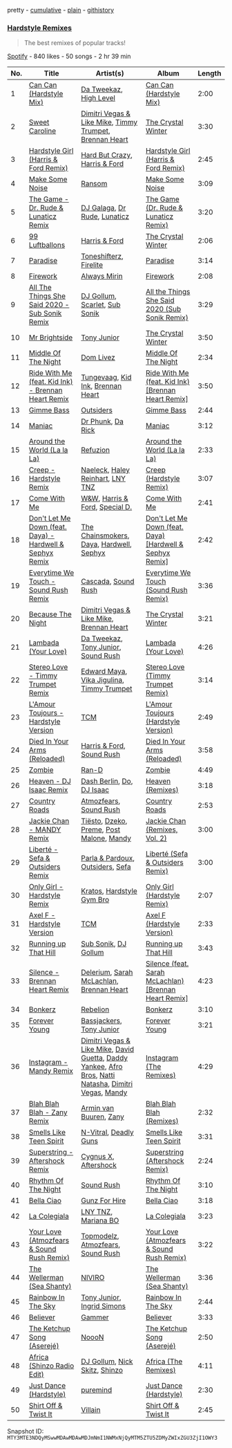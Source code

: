 pretty - [cumulative](/playlists/cumulative/37i9dQZF1DWWz3YvZd9NIz.md) - [plain](/playlists/plain/37i9dQZF1DWWz3YvZd9NIz) - [githistory](https://github.githistory.xyz/mackorone/spotify-playlist-archive/blob/main/playlists/plain/37i9dQZF1DWWz3YvZd9NIz)

### [Hardstyle Remixes](https://open.spotify.com/playlist/37i9dQZF1DWWz3YvZd9NIz)

> The best remixes of popular tracks!

[Spotify](https://open.spotify.com/user/spotify) - 840 likes - 50 songs - 2 hr 39 min

| No. | Title | Artist(s) | Album | Length |
|---|---|---|---|---|
| 1 | [Can Can \(Hardstyle Mix\)](https://open.spotify.com/track/1qXFfxYo6lyVk8Cgeuyuu2) | [Da Tweekaz](https://open.spotify.com/artist/6UOk7DmvqlzWmo6gjhZvn6), [High Level](https://open.spotify.com/artist/4KvRH69whFDlnlkk39c1Hh) | [Can Can \(Hardstyle Mix\)](https://open.spotify.com/album/7c9YtdfJjz6pCQWrrWb8Gn) | 2:00 |
| 2 | [Sweet Caroline](https://open.spotify.com/track/4x2onqROU58WR516xPqqWO) | [Dimitri Vegas & Like Mike](https://open.spotify.com/artist/73jBynjsVtofjRpdpRAJGk), [Timmy Trumpet](https://open.spotify.com/artist/0CbeG1224FS58EUx4tPevZ), [Brennan Heart](https://open.spotify.com/artist/5QySqc6yAFDx9m7fedFZmC) | [The Crystal Winter](https://open.spotify.com/album/6RKwh1MPxsUNALmCeLTVwj) | 3:30 |
| 3 | [Hardstyle Girl \(Harris & Ford Remix\)](https://open.spotify.com/track/4SNTRZEd437z47y4mL9vKi) | [Hard But Crazy](https://open.spotify.com/artist/1HKYpNnQsIvmReFNvFxdin), [Harris & Ford](https://open.spotify.com/artist/4FDj6mh458K7m9Txwyj2rt) | [Hardstyle Girl \(Harris & Ford Remix\)](https://open.spotify.com/album/6I2xwqoSru4cd1YYV3LU3L) | 2:45 |
| 4 | [Make Some Noise](https://open.spotify.com/track/4IS0ROMGe8EmlKRaIfxsOm) | [Ransom](https://open.spotify.com/artist/1kpnFAPpACdKIiuaatgBah) | [Make Some Noise](https://open.spotify.com/album/4c1QAsOQnZBVFuthKRbkN3) | 3:09 |
| 5 | [The Game \- Dr\. Rude & Lunaticz Remix](https://open.spotify.com/track/6r7Hg5QxLkKTHkbeeHyrAj) | [DJ Galaga](https://open.spotify.com/artist/6QPnWIQnzQvsTMAaOJe3EZ), [Dr Rude](https://open.spotify.com/artist/5akubyqg9eYtnCtDEeJz2s), [Lunaticz](https://open.spotify.com/artist/4bsUfMLOoqUmRHf4qbOTIn) | [The Game \(Dr\. Rude & Lunaticz Remix\)](https://open.spotify.com/album/4GUyNITr968UDhrJo6IpzG) | 3:20 |
| 6 | [99 Luftballons](https://open.spotify.com/track/4ho9gnuAVb97Q0TKFDSaiO) | [Harris & Ford](https://open.spotify.com/artist/4FDj6mh458K7m9Txwyj2rt) | [The Crystal Winter](https://open.spotify.com/album/6RKwh1MPxsUNALmCeLTVwj) | 2:06 |
| 7 | [Paradise](https://open.spotify.com/track/3fdK0eZWK2iNOdigAxvDGr) | [Toneshifterz](https://open.spotify.com/artist/4LBa6kTLaQHiONCfTfTaXV), [Firelite](https://open.spotify.com/artist/7FTQICqfx93tZdwZJb3wt2) | [Paradise](https://open.spotify.com/album/65ZzjaYCQC51PxGo0anzme) | 3:14 |
| 8 | [Firework](https://open.spotify.com/track/1U4Mw7gjMfM4GZh9mYgw16) | [Always Mirin](https://open.spotify.com/artist/1bHV3u8ZUs2J2XNYxpvF8y) | [Firework](https://open.spotify.com/album/4Li0uK6UYj8neSzhAD6N0w) | 2:08 |
| 9 | [All The Things She Said 2020 \- Sub Sonik Remix](https://open.spotify.com/track/5w7TpgrPzWAEuAg0PSQukj) | [DJ Gollum](https://open.spotify.com/artist/1wNmJCRRNn8WpJrRSTKKqT), [Scarlet](https://open.spotify.com/artist/59APLaxReprkLuj2JBO0YD), [Sub Sonik](https://open.spotify.com/artist/4FApejrnKXgmvrVmBMRO2l) | [All the Things She Said 2020 \(Sub Sonik Remix\)](https://open.spotify.com/album/3jq4Nwfz3kIAK1N2bfbRnz) | 3:29 |
| 10 | [Mr Brightside](https://open.spotify.com/track/72Tlquzl5q2vsqArGnRQEp) | [Tony Junior](https://open.spotify.com/artist/17esEoE9uEHFKuzkar2UL0) | [The Crystal Winter](https://open.spotify.com/album/6RKwh1MPxsUNALmCeLTVwj) | 3:50 |
| 11 | [Middle Of The Night](https://open.spotify.com/track/6xUlEWtTKrkyxUxO7nPVYq) | [Dom Livez](https://open.spotify.com/artist/1ON8OYB3qf2Yafnqt1ZStP) | [Middle Of The Night](https://open.spotify.com/album/2poXFyU38a94TRDrzL7jgx) | 2:34 |
| 12 | [Ride With Me \(feat\. Kid Ink\) \- Brennan Heart Remix](https://open.spotify.com/track/74CkeJ0vYYTdQImnaLy759) | [Tungevaag](https://open.spotify.com/artist/49CE2ffZ6Z3zeYSDauSKck), [Kid Ink](https://open.spotify.com/artist/6KZDXtSj0SzGOV705nNeh3), [Brennan Heart](https://open.spotify.com/artist/5QySqc6yAFDx9m7fedFZmC) | [Ride With Me \(feat\. Kid Ink\) \[Brennan Heart Remix\]](https://open.spotify.com/album/6AiFDQJbdWwKrZ4IMimBgE) | 3:50 |
| 13 | [Gimme Bass](https://open.spotify.com/track/29mAlA42YLtpgMDWBmKb17) | [Outsiders](https://open.spotify.com/artist/0aKXalHKVzkLJ6aeUY3HMf) | [Gimme Bass](https://open.spotify.com/album/4tGntCkV48pCNwIlKAMays) | 2:44 |
| 14 | [Maniac](https://open.spotify.com/track/5TQZ9gl4c5WLP5RWx6kkr6) | [Dr Phunk](https://open.spotify.com/artist/1naX4fxuRaDFlj9tGfIUZk), [Da Rick](https://open.spotify.com/artist/7H7x1AnDoiPSwiEOXZP6Ls) | [Maniac](https://open.spotify.com/album/39IKOXzpy4tr6KwcVTsIOD) | 3:12 |
| 15 | [Around the World \(La la La\)](https://open.spotify.com/track/1WF4RTvSeDTOQBD9epYwEi) | [Refuzion](https://open.spotify.com/artist/1BpCQRsYuiRg1TXKR2SQe1) | [Around the World \(La la La\)](https://open.spotify.com/album/6ZMEtCubtaVQp5q458xbgj) | 2:33 |
| 16 | [Creep \- Hardstyle Remix](https://open.spotify.com/track/3VwxvFdVh7i0NdroGxP3oz) | [Naeleck](https://open.spotify.com/artist/2DYDFBqoaBP2i9XrTGpOgF), [Haley Reinhart](https://open.spotify.com/artist/5cKlE8f6b26h61Ml7m052Q), [LNY TNZ](https://open.spotify.com/artist/1x0ScxgiyFRQDKT4VwcLHa) | [Creep \(Hardstyle Remix\)](https://open.spotify.com/album/0Qi2ncqZObbbkOlAt8MI92) | 3:07 |
| 17 | [Come With Me](https://open.spotify.com/track/1uIBzJWcxbUSMX4OFi7XwQ) | [W&W](https://open.spotify.com/artist/2rTo8KIkBTFjQS7VvaKYQ4), [Harris & Ford](https://open.spotify.com/artist/4FDj6mh458K7m9Txwyj2rt), [Special D.](https://open.spotify.com/artist/4EViwTsUibZWyo1K5EgrJt) | [Come With Me](https://open.spotify.com/album/1j0xzvGGOhTM4sxZ22IzDT) | 2:41 |
| 18 | [Don't Let Me Down \(feat\. Daya\) \- Hardwell & Sephyx Remix](https://open.spotify.com/track/1JI70l1lE5IF2tgJm5TnMD) | [The Chainsmokers](https://open.spotify.com/artist/69GGBxA162lTqCwzJG5jLp), [Daya](https://open.spotify.com/artist/6Dd3NScHWwnW6obMFbl1BH), [Hardwell](https://open.spotify.com/artist/6BrvowZBreEkXzJQMpL174), [Sephyx](https://open.spotify.com/artist/7MXzeG7zoG8pKpqKCOqcZL) | [Don't Let Me Down \(feat\. Daya\) \[Hardwell & Sephyx Remix\]](https://open.spotify.com/album/3oS6pMqcIiHaq3B47mDop5) | 2:42 |
| 19 | [Everytime We Touch \- Sound Rush Remix](https://open.spotify.com/track/6HRQ2TCrIFhZpIdI9DyhEh) | [Cascada](https://open.spotify.com/artist/0N0d3kjwdY2h7UVuTdJGfp), [Sound Rush](https://open.spotify.com/artist/7IFPeV5Ew63S7Hid0AjNgK) | [Everytime We Touch \(Sound Rush Remix\)](https://open.spotify.com/album/48WmVfUVF8jCBCqFXB7Rkj) | 3:36 |
| 20 | [Because The Night](https://open.spotify.com/track/6T4pigGxYcBBOi6q4pdTDl) | [Dimitri Vegas & Like Mike](https://open.spotify.com/artist/73jBynjsVtofjRpdpRAJGk), [Brennan Heart](https://open.spotify.com/artist/5QySqc6yAFDx9m7fedFZmC) | [The Crystal Winter](https://open.spotify.com/album/6RKwh1MPxsUNALmCeLTVwj) | 3:21 |
| 21 | [Lambada \(Your Love\)](https://open.spotify.com/track/2oefmctoiEMHs6Cf6PmoHj) | [Da Tweekaz](https://open.spotify.com/artist/6UOk7DmvqlzWmo6gjhZvn6), [Tony Junior](https://open.spotify.com/artist/17esEoE9uEHFKuzkar2UL0), [Sound Rush](https://open.spotify.com/artist/7IFPeV5Ew63S7Hid0AjNgK) | [Lambada \(Your Love\)](https://open.spotify.com/album/0WgTsrXmzSihOCRoRS5Bn6) | 4:26 |
| 22 | [Stereo Love \- Timmy Trumpet Remix](https://open.spotify.com/track/5dBvUkplYBBBb3sJ2VORQy) | [Edward Maya](https://open.spotify.com/artist/6XwwFnewNgWp81MYMK8zLq), [Vika Jigulina](https://open.spotify.com/artist/34dZRjYum6vVBGslgYaBtB), [Timmy Trumpet](https://open.spotify.com/artist/0CbeG1224FS58EUx4tPevZ) | [Stereo Love \(Timmy Trumpet Remix\)](https://open.spotify.com/album/55h8R7IM7uL5IvHYoWDpKo) | 3:14 |
| 23 | [L'Amour Toujours \- Hardstyle Version](https://open.spotify.com/track/4LR1jodAjwy93mUG447kvD) | [TCM](https://open.spotify.com/artist/26JDxOz4FrVBX1AquFCzdp) | [L'Amour Toujours \(Hardstyle Version\)](https://open.spotify.com/album/2SbmElQVDhXV9Y6vXmi5g5) | 2:49 |
| 24 | [Died In Your Arms \(Reloaded\)](https://open.spotify.com/track/4fc381V6V17JS7RqXH2E7M) | [Harris & Ford](https://open.spotify.com/artist/4FDj6mh458K7m9Txwyj2rt), [Sound Rush](https://open.spotify.com/artist/7IFPeV5Ew63S7Hid0AjNgK) | [Died In Your Arms \(Reloaded\)](https://open.spotify.com/album/3LPz0XaYhxXM3NoqwFQEko) | 3:58 |
| 25 | [Zombie](https://open.spotify.com/track/1TwbzKMxFBExaDEUWqQ832) | [Ran\-D](https://open.spotify.com/artist/7IeovKzVkfcG9mIJGNzTcT) | [Zombie](https://open.spotify.com/album/2QIID9JrUSTyJpaMFaZYuH) | 4:49 |
| 26 | [Heaven \- DJ Isaac Remix](https://open.spotify.com/track/6If6tXpbwYs5zBop1AqfwG) | [Dash Berlin](https://open.spotify.com/artist/1xT5p0VBpnZDrvVSjX9sri), [Do](https://open.spotify.com/artist/7sQECgfT3RtfL0RZWK63Wg), [DJ Isaac](https://open.spotify.com/artist/2FmgW6Jee0JQKtb6EnBWCq) | [Heaven \(Remixes\)](https://open.spotify.com/album/7FamurxHc0oaPYDoQ6F3jF) | 3:18 |
| 27 | [Country Roads](https://open.spotify.com/track/6wwAp1Cmkcwc7tlrP9U2X9) | [Atmozfears](https://open.spotify.com/artist/0MBGxwmCdXdO26ojaNcT64), [Sound Rush](https://open.spotify.com/artist/7IFPeV5Ew63S7Hid0AjNgK) | [Country Roads](https://open.spotify.com/album/5oZGGyO9tPtYKOkLi2rxkf) | 2:53 |
| 28 | [Jackie Chan \- MANDY Remix](https://open.spotify.com/track/0NtJLfcKJcZpGrguDWCuga) | [Tiësto](https://open.spotify.com/artist/2o5jDhtHVPhrJdv3cEQ99Z), [Dzeko](https://open.spotify.com/artist/5vQfv3s2Z2SRdPZKr82ABw), [Preme](https://open.spotify.com/artist/0bdJZl7TDeiymDYzMJnVh2), [Post Malone](https://open.spotify.com/artist/246dkjvS1zLTtiykXe5h60), [Mandy](https://open.spotify.com/artist/59VlEky6rgwrcluurlvspE) | [Jackie Chan \(Remixes, Vol\. 2\)](https://open.spotify.com/album/2LfHj3QvCGowIeeSYWXLuA) | 3:00 |
| 29 | [Liberté \- Sefa & Outsiders Remix](https://open.spotify.com/track/3oNDynp3Y6F9NvCMqvoxYI) | [Parla & Pardoux](https://open.spotify.com/artist/3qt7yUEE6loq4FEGM7aw3M), [Outsiders](https://open.spotify.com/artist/0aKXalHKVzkLJ6aeUY3HMf), [Sefa](https://open.spotify.com/artist/0caJEGgVuXuSHhhrMCmlkI) | [Liberté \(Sefa & Outsiders Remix\)](https://open.spotify.com/album/3p7eNUcZSoiMT4XPYr4doO) | 3:00 |
| 30 | [Only Girl \- Hardstyle Remix](https://open.spotify.com/track/1Yoxdq3J7CxsaLPAynnZde) | [Kratos](https://open.spotify.com/artist/71qT5j7wRWsMuqvcNmQ7mN), [Hardstyle Gym Bro](https://open.spotify.com/artist/2uaMkR476GI5XRCrHEZ32G) | [Only Girl \(Hardstyle Remix\)](https://open.spotify.com/album/4ycaH6mCx8CPIY3xXxjYi9) | 2:07 |
| 31 | [Axel F \- Hardstyle Version](https://open.spotify.com/track/1C1LUNAqsWNFPCO72KGZNp) | [TCM](https://open.spotify.com/artist/26JDxOz4FrVBX1AquFCzdp) | [Axel F \(Hardstyle Version\)](https://open.spotify.com/album/3s0sRHXF2NM37B2bs236qG) | 2:33 |
| 32 | [Running up That Hill](https://open.spotify.com/track/05kWHB3BEfFsP4ti1x6IWY) | [Sub Sonik](https://open.spotify.com/artist/4FApejrnKXgmvrVmBMRO2l), [DJ Gollum](https://open.spotify.com/artist/1wNmJCRRNn8WpJrRSTKKqT) | [Running up That Hill](https://open.spotify.com/album/3fXQstkVbMjTGkRPnfawhS) | 3:43 |
| 33 | [Silence \- Brennan Heart Remix](https://open.spotify.com/track/0cfxGRaCEFKwz66bURIYz5) | [Delerium](https://open.spotify.com/artist/0IUq1plF3ON4Fboj1bE6kN), [Sarah McLachlan](https://open.spotify.com/artist/4NgNsOXSwIzXlUIJcpnNUp), [Brennan Heart](https://open.spotify.com/artist/5QySqc6yAFDx9m7fedFZmC) | [Silence \(feat\. Sarah McLachlan\) \[Brennan Heart Remix\]](https://open.spotify.com/album/3hlMZy5Z5qZnMCzDkIc0Lr) | 4:23 |
| 34 | [Bonkerz](https://open.spotify.com/track/0FaG2Hc9LSFsuChAC0ZZcM) | [Rebelion](https://open.spotify.com/artist/5JcSyYpBdqCmjJyVlKh7Yg) | [Bonkerz](https://open.spotify.com/album/5cLA1oOx6ltXJUivbd8Ybs) | 3:10 |
| 35 | [Forever Young](https://open.spotify.com/track/6mbT6kXc8kN2mC1PaM4wKv) | [Bassjackers](https://open.spotify.com/artist/6xQvQwZQQuq9R3TdPNbcR8), [Tony Junior](https://open.spotify.com/artist/17esEoE9uEHFKuzkar2UL0) | [Forever Young](https://open.spotify.com/album/64HbV2QY0xeUBhVRBd6Yhu) | 3:21 |
| 36 | [Instagram \- Mandy Remix](https://open.spotify.com/track/3p69LocgURIn0HniU4SbQy) | [Dimitri Vegas & Like Mike](https://open.spotify.com/artist/73jBynjsVtofjRpdpRAJGk), [David Guetta](https://open.spotify.com/artist/1Cs0zKBU1kc0i8ypK3B9ai), [Daddy Yankee](https://open.spotify.com/artist/4VMYDCV2IEDYJArk749S6m), [Afro Bros](https://open.spotify.com/artist/3wtMPMvPtiFylbnNXF6CAj), [Natti Natasha](https://open.spotify.com/artist/1GDbiv3spRmZ1XdM1jQbT7), [Dimitri Vegas](https://open.spotify.com/artist/2HkAI0YrEcgoR8QdaURqhO), [Mandy](https://open.spotify.com/artist/59VlEky6rgwrcluurlvspE) | [Instagram \(The Remixes\)](https://open.spotify.com/album/154K5houWcuFT0xqGKEMC1) | 4:29 |
| 37 | [Blah Blah Blah \- Zany Remix](https://open.spotify.com/track/6Q9tqkD827DTEsAySwW0og) | [Armin van Buuren](https://open.spotify.com/artist/0SfsnGyD8FpIN4U4WCkBZ5), [Zany](https://open.spotify.com/artist/5lHeHJPYUJdDBXIApseBwO) | [Blah Blah Blah \(Remixes\)](https://open.spotify.com/album/2JMGLki9XYrFTCJEBM6VoG) | 2:32 |
| 38 | [Smells Like Teen Spirit](https://open.spotify.com/track/02uaLJya6U259ljPjJDvS3) | [N\-Vitral](https://open.spotify.com/artist/5yirHkilaq4YSjO9BY6oy3), [Deadly Guns](https://open.spotify.com/artist/1RsU9zuGACUb1NGShiFpcP) | [Smells Like Teen Spirit](https://open.spotify.com/album/2KvMTlgk0LrWqgtqQAcMvS) | 3:31 |
| 39 | [Superstring \- Aftershock Remix](https://open.spotify.com/track/7qyFlRMfN3B1eUXzKoVRw2) | [Cygnus X](https://open.spotify.com/artist/2D507sfeGL9YBBsF5P2XcG), [Aftershock](https://open.spotify.com/artist/6KlY7jizsLWQcXR1F2Sn9j) | [Superstring \(Aftershock Remix\)](https://open.spotify.com/album/11wftEXsKjwB4ghjI5x15Y) | 2:24 |
| 40 | [Rhythm Of The Night](https://open.spotify.com/track/73Ql5vsFSuj7NfzTv3L0Td) | [Sound Rush](https://open.spotify.com/artist/7IFPeV5Ew63S7Hid0AjNgK) | [Rhythm Of The Night](https://open.spotify.com/album/7MHiccnSuOR4ofCDOrFfTE) | 3:10 |
| 41 | [Bella Ciao](https://open.spotify.com/track/0aSdsoufzNzGKFkRTkBYzM) | [Gunz For Hire](https://open.spotify.com/artist/0WbAxASsYdodSlqwserDAW) | [Bella Ciao](https://open.spotify.com/album/1l2IEJRSiiM8dyo9bzMYDY) | 3:18 |
| 42 | [La Colegiala](https://open.spotify.com/track/2cyxZcDi7HB48T8mYZViLv) | [LNY TNZ](https://open.spotify.com/artist/1x0ScxgiyFRQDKT4VwcLHa), [Mariana BO](https://open.spotify.com/artist/2cFzYhiHqYS7o8ZIM9WD22) | [La Colegiala](https://open.spotify.com/album/5St2aiydKvThR9AR0fHSpO) | 3:23 |
| 43 | [Your Love \(Atmozfears & Sound Rush Remix\)](https://open.spotify.com/track/0drhA9z3U2NUoF3dM4WeQT) | [Topmodelz](https://open.spotify.com/artist/4SgbqL3dLr5BfCvBBBUucP), [Atmozfears](https://open.spotify.com/artist/0MBGxwmCdXdO26ojaNcT64), [Sound Rush](https://open.spotify.com/artist/7IFPeV5Ew63S7Hid0AjNgK) | [Your Love \(Atmozfears & Sound Rush Remix\)](https://open.spotify.com/album/2J1RBk0GRZbCekoI1E0fO4) | 3:22 |
| 44 | [The Wellerman \(Sea Shanty\)](https://open.spotify.com/track/2TS8X1CY0G0sThZ80PupZ5) | [NIVIRO](https://open.spotify.com/artist/2nsCjA4fEasmnlOK0wXU7T) | [The Wellerman \(Sea Shanty\)](https://open.spotify.com/album/1c5f9Qa41aKzuko7bNsxJW) | 3:36 |
| 45 | [Rainbow In The Sky](https://open.spotify.com/track/0clMW4mz5QaPXURDwkmKJA) | [Tony Junior](https://open.spotify.com/artist/17esEoE9uEHFKuzkar2UL0), [Ingrid Simons](https://open.spotify.com/artist/5nMlO8ar6S3oqX1ncLombX) | [Rainbow In The Sky](https://open.spotify.com/album/53SIt0wrmoBP4wCBGciGQ7) | 2:44 |
| 46 | [Believer](https://open.spotify.com/track/1P1s5YNLlNuCoDHzCMYRAm) | [Gammer](https://open.spotify.com/artist/5nd7jnne7zbsV2J5jBKNOY) | [Believer](https://open.spotify.com/album/5mMboiKqmM2zFrAjX65pRv) | 3:33 |
| 47 | [The Ketchup Song \(Aserejé\)](https://open.spotify.com/track/4OlxnyDUxqxD8s5nLspmz3) | [NoooN](https://open.spotify.com/artist/3umQMLxFY9kEIal14xie8X) | [The Ketchup Song \(Aserejé\)](https://open.spotify.com/album/5IqL7tTITGxUmCpIVxa1eZ) | 2:50 |
| 48 | [Africa \(Shinzo Radio Edit\)](https://open.spotify.com/track/3Gnyu3henEnnYl6LeUt2Dj) | [DJ Gollum](https://open.spotify.com/artist/1wNmJCRRNn8WpJrRSTKKqT), [Nick Skitz](https://open.spotify.com/artist/0b56YzqAu22jh2CDUYvbbx), [Shinzo](https://open.spotify.com/artist/0Cl1Gi1A6irb7VDzJOxIgv) | [Africa \(The Remixes\)](https://open.spotify.com/album/339hhBU7RbxyYhXVfXBagi) | 4:11 |
| 49 | [Just Dance \(Hardstyle\)](https://open.spotify.com/track/3O5nmXfS7o6FuEEmiNTWDz) | [puremind](https://open.spotify.com/artist/2dFzw3ekT9cjNi1WYmKPfX) | [Just Dance \(Hardstyle\)](https://open.spotify.com/album/5iMaejRpMPquOG2YXVRPJ7) | 2:30 |
| 50 | [Shirt Off & Twist It](https://open.spotify.com/track/0G3wGKSz3Anx87GsRh0xJu) | [Villain](https://open.spotify.com/artist/7iajTuviby3038TmfrpvZ3) | [Shirt Off & Twist It](https://open.spotify.com/album/2vPItAIuH8LxOlkxmbXMVo) | 2:45 |

Snapshot ID: `MTY3MTE3NDQyMSwwMDAwMDAwMDJmNmI1NWMxNjQyMTM5ZTU5ZDMyZWIxZGU3ZjI1OWY3`
